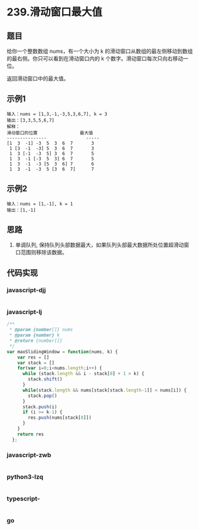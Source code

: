 # 239.滑动窗口最大值

## 题目

给你一个整数数组 nums，有一个大小为 k 的滑动窗口从数组的最左侧移动到数组的最右侧。你只可以看到在滑动窗口内的 k 个数字。滑动窗口每次只向右移动一位。

返回滑动窗口中的最大值。

## 示例1
```
输入：nums = [1,3,-1,-3,5,3,6,7], k = 3
输出：[3,3,5,5,6,7]
解释：
滑动窗口的位置                最大值
---------------               -----
[1  3  -1] -3  5  3  6  7       3
 1 [3  -1  -3] 5  3  6  7       3
 1  3 [-1  -3  5] 3  6  7       5
 1  3  -1 [-3  5  3] 6  7       5
 1  3  -1  -3 [5  3  6] 7       6
 1  3  -1  -3  5 [3  6  7]      7
```

## 示例2
```
输入：nums = [1,-1], k = 1
输出：[1,-1]
```

## 思路
1. 单调队列, 保持队列头部数据最大，如果队列头部最大数据所处位置超滑动窗口范围则移除该数据。

## 代码实现

### javascript-djj
```javascript

```

### javascript-lj
```javascript
/**
 * @param {number[]} nums
 * @param {number} k
 * @return {number[]}
 */
var maxSlidingWindow = function(nums, k) {
    var res = []
    var stack = []
    for(var i=0;i<nums.length;i++) {
      while (stack.length && i - stack[0] + 1 > k) {
        stack.shift()
      }
      while(stack.length && nums[stack[stack.length-1]] < nums[i]) {
        stack.pop()
      }
      stack.push(i)
      if (i >= k-1) {
        res.push(nums[stack[0]])
      }
    }
    return res
  };
```

### javascript-zwb
```javascript

```

### python3-lzq
```python

```


### typescript-
```typescript

```
### go
```go

```